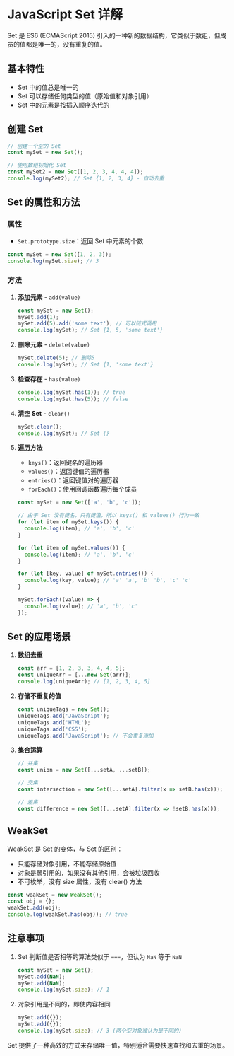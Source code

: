 # JavaScript Set 详解

Set 是 ES6 (ECMAScript 2015) 引入的一种新的数据结构，它类似于数组，但成员的值都是唯一的，没有重复的值。

## 基本特性

- Set 中的值总是唯一的
- Set 可以存储任何类型的值（原始值和对象引用）
- Set 中的元素是按插入顺序迭代的

## 创建 Set

```javascript
// 创建一个空的 Set
const mySet = new Set();

// 使用数组初始化 Set
const mySet2 = new Set([1, 2, 3, 4, 4, 4]);
console.log(mySet2); // Set {1, 2, 3, 4} - 自动去重
```

## Set 的属性和方法

### 属性

- `Set.prototype.size`：返回 Set 中元素的个数

```javascript
const mySet = new Set([1, 2, 3]);
console.log(mySet.size); // 3
```

### 方法

1. **添加元素** - `add(value)`
   ```javascript
   const mySet = new Set();
   mySet.add(1);
   mySet.add(5).add('some text'); // 可以链式调用
   console.log(mySet); // Set {1, 5, 'some text'}
   ```

2. **删除元素** - `delete(value)`
   ```javascript
   mySet.delete(5); // 删除5
   console.log(mySet); // Set {1, 'some text'}
   ```

3. **检查存在** - `has(value)`
   ```javascript
   console.log(mySet.has(1)); // true
   console.log(mySet.has(5)); // false
   ```

4. **清空 Set** - `clear()`
   ```javascript
   mySet.clear();
   console.log(mySet); // Set {}
   ```

5. **遍历方法**
   - `keys()`：返回键名的遍历器
   - `values()`：返回键值的遍历器
   - `entries()`：返回键值对的遍历器
   - `forEach()`：使用回调函数遍历每个成员

   ```javascript
   const mySet = new Set(['a', 'b', 'c']);
   
   // 由于 Set 没有键名，只有键值，所以 keys() 和 values() 行为一致
   for (let item of mySet.keys()) {
     console.log(item); // 'a', 'b', 'c'
   }
   
   for (let item of mySet.values()) {
     console.log(item); // 'a', 'b', 'c'
   }
   
   for (let [key, value] of mySet.entries()) {
     console.log(key, value); // 'a' 'a', 'b' 'b', 'c' 'c'
   }
   
   mySet.forEach((value) => {
     console.log(value); // 'a', 'b', 'c'
   });
   ```

## Set 的应用场景

1. **数组去重**
   ```javascript
   const arr = [1, 2, 3, 3, 4, 4, 5];
   const uniqueArr = [...new Set(arr)];
   console.log(uniqueArr); // [1, 2, 3, 4, 5]
   ```

2. **存储不重复的值**
   ```javascript
   const uniqueTags = new Set();
   uniqueTags.add('JavaScript');
   uniqueTags.add('HTML');
   uniqueTags.add('CSS');
   uniqueTags.add('JavaScript'); // 不会重复添加
   ```

3. **集合运算**
   ```javascript
   // 并集
   const union = new Set([...setA, ...setB]);
   
   // 交集
   const intersection = new Set([...setA].filter(x => setB.has(x)));
   
   // 差集
   const difference = new Set([...setA].filter(x => !setB.has(x)));
   ```

## WeakSet

WeakSet 是 Set 的变体，与 Set 的区别：

- 只能存储对象引用，不能存储原始值
- 对象是弱引用的，如果没有其他引用，会被垃圾回收
- 不可枚举，没有 size 属性，没有 clear() 方法

```javascript
const weakSet = new WeakSet();
const obj = {};
weakSet.add(obj);
console.log(weakSet.has(obj)); // true
```

## 注意事项

1. Set 判断值是否相等的算法类似于 `===`，但认为 `NaN` 等于 `NaN`
   ```javascript
   const mySet = new Set();
   mySet.add(NaN);
   mySet.add(NaN);
   console.log(mySet.size); // 1
   ```

2. 对象引用是不同的，即使内容相同
   ```javascript
   mySet.add({});
   mySet.add({});
   console.log(mySet.size); // 3 (两个空对象被认为是不同的)
   ```

Set 提供了一种高效的方式来存储唯一值，特别适合需要快速查找和去重的场景。